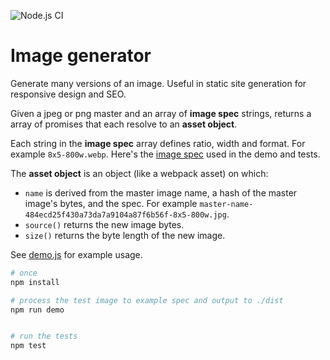 ![Node.js CI](https://github.com/benglynn/image-generator/workflows/Node.js%20CI/badge.svg)

# Image generator

Generate many versions of an image. Useful in static site generation for
responsive design and SEO.

Given a jpeg or png master and an array of **image spec** strings, returns a
array of promises that each resolve to an **asset object**.

Each string in the **image spec** array defines ratio, width and format. For
example `8x5-800w.webp`. Here's the [image
spec](./test/fixtures/image-spec.json) used in the demo and tests.

The **asset object** is an object (like a webpack asset) on which:
- `name` is derived from the master image name, a hash of the master image's
  bytes, and the spec. For example
  `master-name-484ecd25f430a73da7a9104a87f6b56f-8x5-800w.jpg`.
- `source()` returns the new image bytes.
- `size()` returns the byte length of the new image.

See [demo.js](./test/demo.js) for example usage.

```bash
# once
npm install

# process the test image to example spec and output to ./dist 
npm run demo


# run the tests
npm test
```